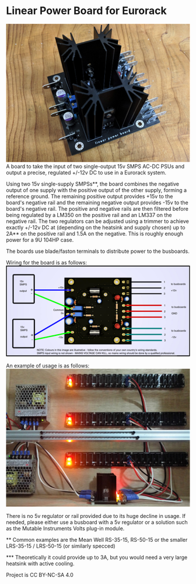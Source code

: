 # Linear Power Board for Eurorack

![linear power board](/images/linearpowerboard.jpg)
A board to take the input of two single-output 15v SMPS AC-DC PSUs and output a precise, regulated +/-12v DC to use in a Eurorack system.

Using two 15v single-supply SMPSs**, the board combines the negative output of one supply with the positive output of the other supply, forming a reference ground.  The remaining positive output provides +15v to the board's negative rail and the remaining negative output provides -15v to the board's negative rail.
The positive and negative rails are then filtered before being regulated by a LM350 on the positive rail and an LM337 on the negative rail.  The two regulators can be adjusted using a trimmer to achieve exactly +/-12v DC at (depending on the heatsink and supply chosen) up to 2A** on the positive rail and 1.5A on the negative.  This is roughly enough power for a 9U 104HP case.

The boards use blade/faston terminals to distribute power to the busboards.

Wiring for the board is as follows:
![wiring](/images/boardwiring.png)

An example of usage is as follows:
![powersupplyexample](/images/example.jpg)

There is no 5v regulator or rail provided due to its huge decline in usage.  If needed, please either use a busboard with a 5v regulator or a solution such as the Mutable Instruments Volts plug-in module.

** Common examples are the Mean Well RS-35-15, RS-50-15 or the smaller LRS-35-15 / LRS-50-15 (or similarly specced)

*** Theoretically it could provide  up to 3A, but you would need a very large heatsink with active cooling.

Project is CC BY-NC-SA 4.0

